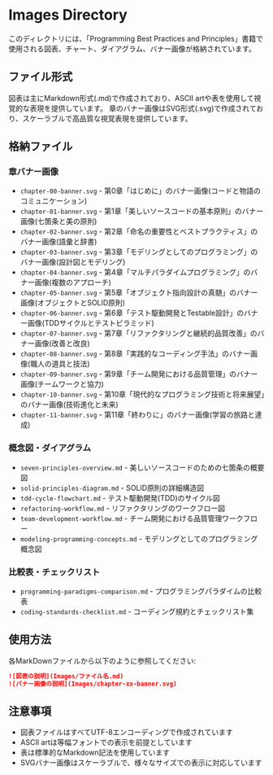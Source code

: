 # Images Directory

このディレクトリには、「Programming Best Practices and Principles」書籍で使用される図表、チャート、ダイアグラム、バナー画像が格納されています。

## ファイル形式

図表は主にMarkdown形式(.md)で作成されており、ASCII artや表を使用して視覚的な表現を提供しています。
章のバナー画像はSVG形式(.svg)で作成されており、スケーラブルで高品質な視覚表現を提供しています。

## 格納ファイル

### 章バナー画像
- `chapter-00-banner.svg` - 第0章「はじめに」のバナー画像(コードと物語のコミュニケーション)
- `chapter-01-banner.svg` - 第1章「美しいソースコードの基本原則」のバナー画像(七箇条と美の原則)
- `chapter-02-banner.svg` - 第2章「命名の重要性とベストプラクティス」のバナー画像(語彙と辞書)
- `chapter-03-banner.svg` - 第3章「モデリングとしてのプログラミング」のバナー画像(設計図とモデリング)
- `chapter-04-banner.svg` - 第4章「マルチパラダイムプログラミング」のバナー画像(複数のアプローチ)
- `chapter-05-banner.svg` - 第5章「オブジェクト指向設計の真髄」のバナー画像(オブジェクトとSOLID原則)
- `chapter-06-banner.svg` - 第6章「テスト駆動開発とTestable設計」のバナー画像(TDDサイクルとテストピラミッド)
- `chapter-07-banner.svg` - 第7章「リファクタリングと継続的品質改善」のバナー画像(改善と改良)
- `chapter-08-banner.svg` - 第8章「実践的なコーディング手法」のバナー画像(職人の道具と技法)
- `chapter-09-banner.svg` - 第9章「チーム開発における品質管理」のバナー画像(チームワークと協力)
- `chapter-10-banner.svg` - 第10章「現代的なプログラミング技術と将来展望」のバナー画像(技術進化と未来)
- `chapter-11-banner.svg` - 第11章「終わりに」のバナー画像(学習の旅路と達成)

### 概念図・ダイアグラム
- `seven-principles-overview.md` - 美しいソースコードのための七箇条の概要図
- `solid-principles-diagram.md` - SOLID原則の詳細構造図 
- `tdd-cycle-flowchart.md` - テスト駆動開発(TDD)のサイクル図
- `refactoring-workflow.md` - リファクタリングのワークフロー図
- `team-development-workflow.md` - チーム開発における品質管理ワークフロー
- `modeling-programming-concepts.md` - モデリングとしてのプログラミング概念図

### 比較表・チェックリスト
- `programming-paradigms-comparison.md` - プログラミングパラダイムの比較表
- `coding-standards-checklist.md` - コーディング規約とチェックリスト集

## 使用方法

各MarkDownファイルから以下のように参照してください:

```markdown
![図表の説明](Images/ファイル名.md)
![バナー画像の説明](Images/chapter-xx-banner.svg)
```

## 注意事項

- 図表ファイルはすべてUTF-8エンコーディングで作成されています
- ASCII artは等幅フォントでの表示を前提としています
- 表は標準的なMarkdown記法を使用しています
- SVGバナー画像はスケーラブルで、様々なサイズでの表示に対応しています